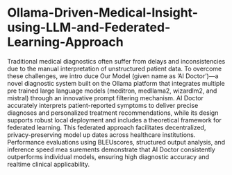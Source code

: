 # Ollama-Driven-Medical-Insight-using-LLM-and-Federated-Learning-Approach

Traditional medical diagnostics often suffer from
 delays and inconsistencies due to the manual interpretation of
 unstructured patient data. To overcome these challenges, we intro
duce Our Model (given name as ’AI Doctor’)—a novel diagnostic
 system built on the Ollama platform that integrates multiple pre
trained large language models (meditron, medllama2, wizardlm2,
 and mistral) through an innovative prompt filtering mechanism. AI
 Doctor accurately interprets patient-reported symptoms to deliver
 precise diagnoses and personalized treatment recommendations,
 while its design supports robust local deployment and includes
 a theoretical framework for federated learning. This federated
 approach facilitates decentralized, privacy-preserving model up
dates across healthcare institutions. Performance evaluations using
 BLEUscores, structured output analysis, and inference speed mea
surements demonstrate that AI Doctor consistently outperforms
 individual models, ensuring high diagnostic accuracy and realtime
 clinical applicability.
